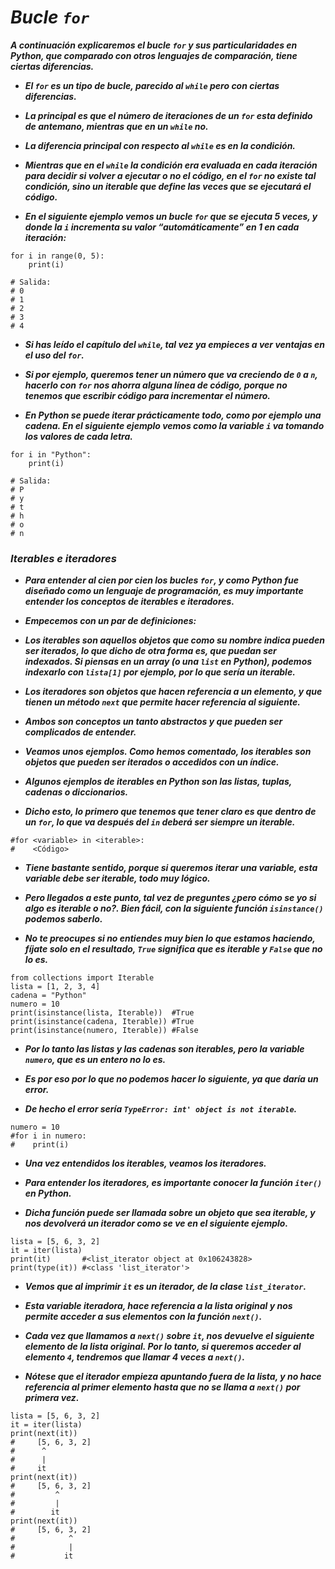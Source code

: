 # **_Bucle ```for```_**

**_A continuación explicaremos el bucle ```for``` y sus particularidades en Python, que comparado con otros lenguajes de comparación, tiene ciertas diferencias._**

- **_El ```for``` es un tipo de bucle, parecido al ```while``` pero con ciertas diferencias._**
  
- **_La principal es que el número de iteraciones de un ```for``` esta definido de antemano, mientras que en un ```while``` no._**
  
- **_La diferencia principal con respecto al ```while``` es en la condición._**
  
- **_Mientras que en el ```while``` la condición era evaluada en cada iteración para decidir si volver a ejecutar o no el código, en el ```for``` no existe tal condición, sino un iterable que define las veces que se ejecutará el código._**
  
- **_En el siguiente ejemplo vemos un bucle ```for``` que se ejecuta 5 veces, y donde la ```i``` incrementa su valor “automáticamente” en 1 en cada iteración:_**

```
for i in range(0, 5):
    print(i)

# Salida:
# 0
# 1
# 2
# 3
# 4
```

- **_Si has leído el capítulo del ```while```, tal vez ya empieces a ver ventajas en el uso del ```for```._**
  
- **_Si por ejemplo, queremos tener un número que va creciendo de ```0``` a ```n```, hacerlo con ```for``` nos ahorra alguna línea de código, porque no tenemos que escribir código para incrementar el número._**

- **_En Python se puede iterar prácticamente todo, como por ejemplo una cadena. En el siguiente ejemplo vemos como la variable ```i``` va tomando los valores de cada letra._**

```
for i in "Python":
    print(i)

# Salida:
# P
# y
# t
# h
# o
# n
```

### **_Iterables e iteradores_**

- **_Para entender al cien por cien los bucles ```for```, y como Python fue diseñado como un lenguaje de programación, es muy importante entender los conceptos de iterables e iteradores._**

- **_Empecemos con un par de definiciones:_**

- **_Los iterables son aquellos objetos que como su nombre indica pueden ser iterados, lo que dicho de otra forma es, que puedan ser indexados. Si piensas en un array (o una ```list``` en Python), podemos indexarlo con ```lista[1]``` por ejemplo, por lo que sería un iterable._**
  
- **_Los iteradores son objetos que hacen referencia a un elemento, y que tienen un método ```next``` que permite hacer referencia al siguiente._**

- **_Ambos son conceptos un tanto abstractos y que pueden ser complicados de entender._**
  
- **_Veamos unos ejemplos. Como hemos comentado, los iterables son objetos que pueden ser iterados o accedidos con un índice._**
  
- **_Algunos ejemplos de iterables en Python son las listas, tuplas, cadenas o diccionarios._**
  
- **_Dicho esto, lo primero que tenemos que tener claro es que dentro de un ```for```, lo que va después del ```in``` deberá ser siempre un iterable._**

```
#for <variable> in <iterable>:
#    <Código>
```

- **_Tiene bastante sentido, porque si queremos iterar una variable, esta variable debe ser iterable, todo muy lógico._**
  
- **_Pero llegados a este punto, tal vez de preguntes ¿pero cómo se yo si algo es iterable o no?. Bien fácil, con la siguiente función ```isinstance()``` podemos saberlo._**
  
- **_No te preocupes si no entiendes muy bien lo que estamos haciendo, fíjate solo en el resultado, ```True``` significa que es iterable y ```False``` que no lo es._**

``` 
from collections import Iterable
lista = [1, 2, 3, 4]
cadena = "Python"
numero = 10
print(isinstance(lista, Iterable))  #True
print(isinstance(cadena, Iterable)) #True
print(isinstance(numero, Iterable)) #False
```

- **_Por lo tanto las listas y las cadenas son iterables, pero la variable ```numero```, que es un entero no lo es._**
  
- **_Es por eso por lo que no podemos hacer lo siguiente, ya que daría un error._**
  
- **_De hecho el error sería ```TypeError: int' object is not iterable```._**

```
numero = 10
#for i in numero:
#    print(i)
```

- **_Una vez entendidos los iterables, veamos los iteradores._**
  
- **_Para entender los iteradores, es importante conocer la función ```iter()``` en Python._**
  
- **_Dicha función puede ser llamada sobre un objeto que sea iterable, y nos devolverá un iterador como se ve en el siguiente ejemplo._**

```
lista = [5, 6, 3, 2]
it = iter(lista)
print(it)       #<list_iterator object at 0x106243828>
print(type(it)) #<class 'list_iterator'>
```

- **_Vemos que al imprimir ```it``` es un iterador, de la clase ```list_iterator```._**
  
- **_Esta variable iteradora, hace referencia a la lista original y nos permite acceder a sus elementos con la función ```next()```._**
  
- **_Cada vez que llamamos a ```next()``` sobre ```it```, nos devuelve el siguiente elemento de la lista original. Por lo tanto, si queremos acceder al elemento ```4```, tendremos que llamar 4 veces a ```next()```._**
  
- **_Nótese que el iterador empieza apuntando fuera de la lista, y no hace referencia al primer elemento hasta que no se llama a ```next()``` por primera vez._**
```
lista = [5, 6, 3, 2]
it = iter(lista)
print(next(it))
#     [5, 6, 3, 2]
#      ^
#      |
#     it
print(next(it))
#     [5, 6, 3, 2]
#         ^
#         |
#        it
print(next(it))
#     [5, 6, 3, 2]
#            ^
#            |
#           it
